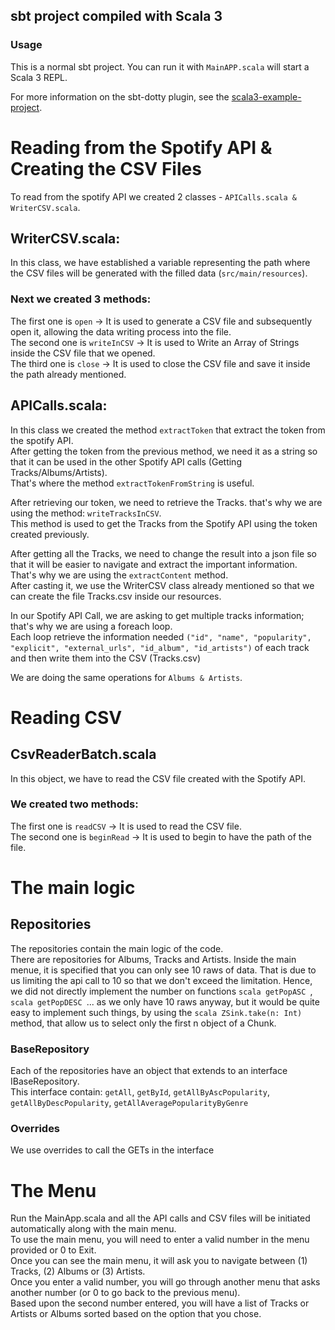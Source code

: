 ## sbt project compiled with Scala 3

### Usage

This is a normal sbt project. You can run it with `MainAPP.scala` will start a Scala 3 REPL.

For more information on the sbt-dotty plugin, see the
[scala3-example-project](https://github.com/scala/scala3-example-project/blob/main/README.md).


# Reading from the Spotify API & Creating the CSV Files

To read from the spotify API we created 2 classes - ```APICalls.scala & WriterCSV.scala```.

## WriterCSV.scala:
In this class, we have established a variable representing the path where the CSV files will be generated with the filled data (```src/main/resources```).

### Next we created 3 methods:
The first one is ```open```         → It is used to generate a CSV file and subsequently open it, allowing the data writing process into the file.\
The second one is ```writeInCSV```  → It is used to Write an Array of Strings inside the CSV file that we opened.\
The third one is ```close```        → It is used to close the CSV file and save it inside the path already mentioned.

## APICalls.scala:
In this class we created the method ```extractToken``` that extract the token from the spotify API.\
After getting the token from the previous method, we need it as a string so that it can be used in the other Spotify API calls (Getting Tracks/Albums/Artists).\
That's where the method ```extractTokenFromString``` is useful.

After retrieving our token, we need to retrieve the Tracks. that's why we are using the method: ```writeTracksInCSV```.\
This method is used to get the Tracks from the Spotify API using the token created previously.

After getting all the Tracks, we need to change the result into a json file so that it will be easier to navigate and extract the important information.\
That's why we are using the ```extractContent``` method.\
After casting it, we use the WriterCSV class already mentioned so that we can create the file Tracks.csv inside our resources.

In our Spotify API Call, we are asking to get multiple tracks information; that's why we are using a foreach loop.\
Each loop retrieve the information needed ```("id", "name", "popularity", "explicit", "external_urls", "id_album", "id_artists")``` of each track and then write them into the CSV (Tracks.csv)

We are doing the same operations for ```Albums & Artists```.

# Reading CSV

## CsvReaderBatch.scala
In this object, we have to read the CSV file created with the Spotify API.

### We created two methods: 
The first one is ```readCSV``` → It is used to read the CSV file.\
The second one is ```beginRead``` → It is used to begin to have the path of the file.

# The main logic

## Repositories
The repositories contain the main logic of the code.\
There are repositories for Albums, Tracks and Artists.
Inside the main menue, it is specified that you can only see 10 raws of data. That is due to us limiting the api call to 10 so that we don't exceed the limitation.
Hence, we did not directly implement the number on functions `scala getPopASC `, `scala getPopDESC `... as we only have 10 raws anyway, but it would be quite easy to implement such things, by using the `scala ZSink.take(n: Int)` method, that allow us to select only the first n object of a Chunk.


### BaseRepository
Each of the repositories have an object that extends to an interface IBaseRepository.\
This interface contain: `getAll`, `getById`, `getAllByAscPopularity`, `getAllByDescPopularity`, `getAllAveragePopularityByGenre`

### Overrides
We use overrides to call the GETs in the interface

# The Menu
Run the MainApp.scala and all the API calls and CSV files will be initiated automatically along with the main menu.\
To use the main menu, you will need to enter a valid number in the menu provided or 0 to Exit.\
Once you can see the main menu, it will ask you to navigate between (1) Tracks, (2) Albums or (3) Artists.\
Once you enter a valid number, you will go through another menu that asks another number (or 0 to go back to the previous menu).\
Based upon the second number entered, you will have a list of Tracks or Artists or Albums sorted based on the option that you chose.